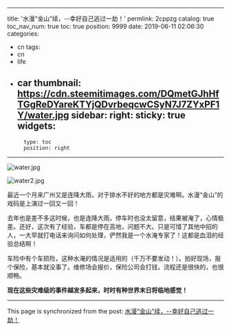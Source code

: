
---
title: '水漫“金山”续，--幸好自己逃过一劫！'
permlink: 2cppzg
catalog: true
toc_nav_num: true
toc: true
position: 9999
date: 2019-06-11 02:06:30
categories:
- cn
tags:
- cn
- life
- car
thumbnail: https://cdn.steemitimages.com/DQmetGJhHfTGgReDYareKTYjQDvrbeqcwCSyN7J7ZYxPF1Y/water.jpg
sidebar:
    right:
        sticky: true
widgets:
    -
        type: toc
        position: right
---


![water.jpg](https://cdn.steemitimages.com/DQmetGJhHfTGgReDYareKTYjQDvrbeqcwCSyN7J7ZYxPF1Y/water.jpg)

![water2.jpg](https://cdn.steemitimages.com/DQmem5Bsfn8HdgYsbVBX46W3jr8onzzA7K1m39enjYcenab/water2.jpg)

最近一个月来广州又是连降大雨，对于排水不好的地方都是灾难啊。水漫“金山”的戏码是上演过一回又一回！

去年也是差不多这时候，也是连降大雨，停车时也没太留意，结果被淹了，心情极差。还好，这次有了经验，车都是停在高地，问题不大。只是可惜了其他中招的人，一大早就打电话来询问如何处理，俨然我是一个水淹专家了！这都是血泪的经验总结啊！

车险中有个车损险，这种水淹的情况是适用的（千万不要发动！）。拍好现场，报个保险，基本就没事了。维修场会报价，保险公司会打钱，流程还是很快的，也很顺畅。

**现在这些灾难级的事件越发多起来，时时有种世界末日将临地感觉！**

- - -

This page is synchronized from the post: [水漫“金山”续，--幸好自己逃过一劫！](https://steemit.com/@lemooljiang/2cppzg)
